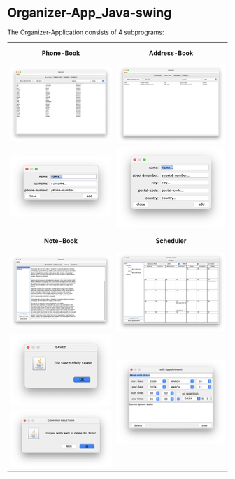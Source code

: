 # Organizer-App_Java-swing

The Organizer-Application consists of 4 subprograms:

<table>
    <tr>
        <td><p style="text-align: center"><strong>Phone-Book</strong></p></td>
        <td><p style="text-align: center"><strong>Address-Book</strong></p></td>
    </tr>
    <tr>
        <td><img src="Images/Phone-Book_Frame.png"></td>
        <td><img src="Images/Address-Book_Frame.png"></td>
    </tr>
    <tr>
        <td><img src="Images/new-Phone-Entry_Dialog.png"></td>
        <td><img src="Images/new-address-entry_Dialog.png"></td>
    </tr>
    <tr>
        <td><p style="text-align: center"><strong>Note-Book</strong></p></td>
        <td><p style="text-align: center"><strong>Scheduler</strong></p></td>
    </tr>
    <tr>
        <td><img src="Images/Note-Book_Frame.png"></td>
        <td><img src="Images/Scheduler_Frame.png"></td>
    </tr>
    <tr>
        <td><img src="Images/saved_Dialog.png"></td>
        <td rowspan="2"><img src="Images/Appointment_Dialog.png"></td>
    </tr>
    <tr>
        <td> <img src="Images/deletion-confirmation_Dialog.png"> </td>
    </tr>
</table>
